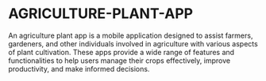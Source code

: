 # AGRICULTURE-PLANT-APP
An agriculture plant app is a mobile application designed to assist farmers, gardeners, and other individuals involved in agriculture with various aspects of plant cultivation. These apps provide a wide range of features and functionalities to help users manage their crops effectively, improve productivity, and make informed decisions.
